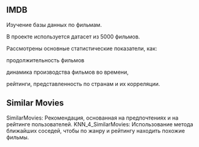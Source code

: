 ## IMDB
Изучение базы данных по фильмам.

В проекте используется датасет из 5000 фильмов.

Рассмотрены основные статистические показатели, как:

 продолжительность фильмов
 
 динамика производства фильмов во времени,
 
 рейтинги, представленность по странам и их корреляции.
 
 ## Similar Movies
 
SimilarMovies: Рекомендация, основанная на предпочтениях и на рейтинге пользователей.
KNN_4_SimilarMovies: Использование метода ближайших соседей, чтобы по жанру и рейтингу находить похожие фильмы.
